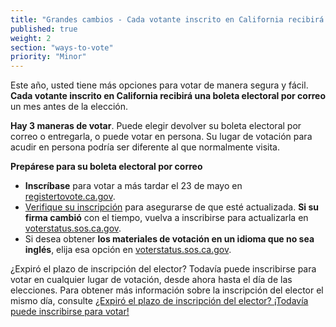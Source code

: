 ```yaml
---
title: "Grandes cambios - Cada votante inscrito en California recibirá una boleta electoral por correo"
published: true
weight: 2
section: "ways-to-vote"
priority: "Minor"
---
```


Este año, usted tiene más opciones para votar de manera segura y fácil. **Cada votante inscrito en California recibirá una boleta electoral por correo** un mes antes de la elección.

**Hay 3 maneras de votar**. Puede elegir devolver su boleta electoral por correo o entregarla, o puede votar en persona. Su lugar de votación para acudir en persona podría ser diferente al que normalmente visita.

**Prepárese para su boleta electoral por correo**
- **Inscríbase** para votar a más tardar el 23 de mayo en [registertovote.ca.gov](https://registertovote.ca.gov/es-mx).
- [Verifique su inscripción](https://voterstatus.sos.ca.gov/ES) para asegurarse de que esté actualizada. **Si su firma cambió** con el tiempo, vuelva a inscribirse para actualizarla en [voterstatus.sos.ca.gov](https://voterstatus.sos.ca.gov/ES).
- Si desea obtener **los materiales de votación en un idioma que no sea inglés**, elija esa opción en [voterstatus.sos.ca.gov](https://voterstatus.sos.ca.gov/ES).

¿Expiró el plazo de inscripción del elector? Todavía puede inscribirse para votar en cualquier lugar de votación, desde ahora hasta el día de las elecciones. Para obtener más información sobre la inscripción del elector el mismo día, consulte [¿Expiró el plazo de inscripción del elector? ¡Todavía puede inscribirse para votar!](#menu-item-missed-the-voter-registration-deadline-you-can-still-register-and-vote)

   